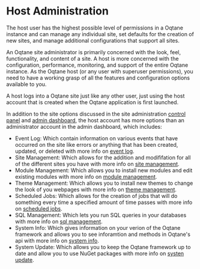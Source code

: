 # Host Administration

The host user has the highest possible level of permissions in a Oqtane instance and can manage any individual site, set defaults for the creation of new sites, and manage additional configurations that support all sites.

An Oqtane site administrator is primarily concerned with the look, feel, functionality, and content of a site. A host is more concerned with the configuration, performance, monitoring, and support of the entire Oqtane instance. As the Oqtane host (or any user with superuser permissions), you need to have a working grasp of all the features and configuration options available to you.

A host logs into a Oqtane site just like any other user, just using the host account that is created when the Oqtane application is first launched.

In addition to the site options discussed in the site administration [control panel](../control-panel/index.md) and [admin dashboard](../admin-dashboard/index.md), the host account has more options than an administrator account in the admin dashboard, which includes:

* Event Log: Which contain information on various events that have occurred on the site like errors or anything that has been created, updated, or deleted with more info on [event log](event-log.md).
* Site Management: Which allows for the addition and modififation for all of the different sites you have with more info on [site management](site-management.md).
* Module Management: Which allows you to install new modules and edit existing modules with more info on [module management](module-management.md).
* Theme Management: Which allows you to install new themes to change the look of you webpages with more info on [theme management](theme-management.md).
* Scheduled Jobs: Which allows for the creation of jobs that will do something every time a specified amount of time passes with more info on [scheduled jobs](scheduled-jobs.md).
* SQL Management: Which lets you run SQL queries in your databases with more info on [sql management](sql-management.md).
* System Info: Which gives information on your verion of the Oqtane framework and allows you to see inforamtion and methods in Oqtane's api with more info on [system info](system-info.md).
* System Update: Which allows you to keep the Oqtane framework up to date and allow you to use NuGet packages with more info on [systen update](system-update.md).
